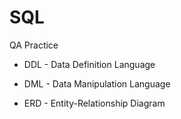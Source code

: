 # SQL
QA Practice

* DDL - Data Definition Language

* DML - Data Manipulation Language

* ERD - Entity-Relationship Diagram
